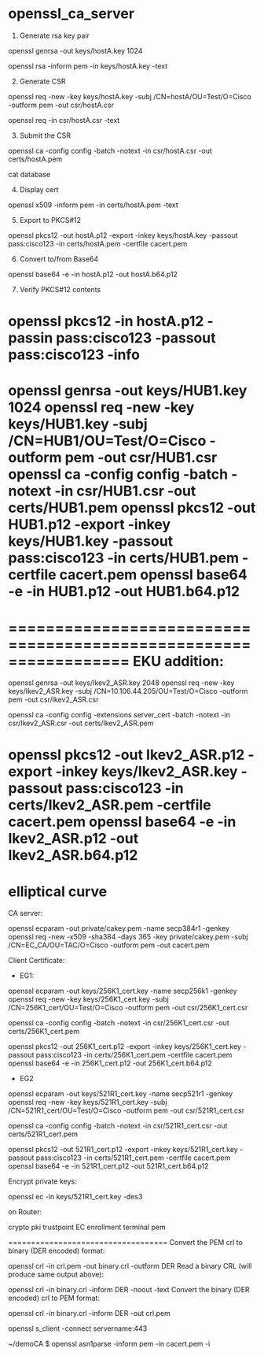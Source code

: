# openssl_ca_server


1) Generate rsa key pair

openssl genrsa -out keys/hostA.key 1024

openssl rsa -inform pem -in keys/hostA.key -text

2) Generate CSR

openssl req -new -key keys/hostA.key -subj /CN=hostA/OU=Test/O=Cisco -outform pem -out csr/hostA.csr

openssl req -in csr/hostA.csr -text

3) Submit the CSR

openssl ca -config config -batch -notext -in csr/hostA.csr -out certs/hostA.pem

cat database

4) Display cert

openssl x509 -inform pem -in certs/hostA.pem -text

5) Export to PKCS#12

openssl pkcs12 -out hostA.p12 -export -inkey keys/hostA.key -passout pass:cisco123 -in certs/hostA.pem -certfile cacert.pem

6)  Convert to/from Base64 

openssl base64 -e -in hostA.p12 -out hostA.b64.p12

7) Verify PKCS#12 contents

openssl pkcs12 -in hostA.p12 -passin pass:cisco123 -passout pass:cisco123 -info
======================================================
openssl genrsa -out keys/HUB1.key 1024
openssl req -new -key keys/HUB1.key -subj /CN=HUB1/OU=Test/O=Cisco -outform pem -out csr/HUB1.csr
openssl ca -config config -batch -notext -in csr/HUB1.csr -out certs/HUB1.pem
openssl pkcs12 -out HUB1.p12 -export -inkey keys/HUB1.key -passout pass:cisco123 -in certs/HUB1.pem -certfile cacert.pem
openssl base64 -e -in HUB1.p12 -out HUB1.b64.p12
======================================================
=================================================================
EKU addition:
=================================================================
openssl genrsa -out keys/Ikev2_ASR.key 2048
openssl req -new -key keys/Ikev2_ASR.key -subj /CN=10.106.44.205/OU=Test/O=Cisco -outform pem -out csr/Ikev2_ASR.csr


openssl ca -config config -extensions server_cert -batch -notext -in csr/Ikev2_ASR.csr -out certs/Ikev2_ASR.pem


openssl pkcs12 -out Ikev2_ASR.p12 -export -inkey keys/Ikev2_ASR.key -passout pass:cisco123 -in certs/Ikev2_ASR.pem -certfile cacert.pem
openssl base64 -e -in Ikev2_ASR.p12 -out Ikev2_ASR.b64.p12
==================================================================

elliptical curve
==================================================================
CA server:

openssl ecparam -out private/cakey.pem -name secp384r1 -genkey
openssl req -new -x509 -sha384 -days 365  -key private/cakey.pem -subj /CN=EC_CA/OU=TAC/O=Cisco -outform pem -out cacert.pem

Client Certificate:

- EG1:

openssl ecparam -out keys/256K1_cert.key -name secp256k1 -genkey
openssl req -new -key keys/256K1_cert.key -subj /CN=256K1_cert/OU=Test/O=Cisco -outform pem -out csr/256K1_cert.csr

openssl ca -config config -batch -notext -in csr/256K1_cert.csr -out certs/256K1_cert.pem

openssl pkcs12 -out 256K1_cert.p12 -export -inkey keys/256K1_cert.key -passout pass:cisco123 -in certs/256K1_cert.pem -certfile cacert.pem
openssl base64 -e -in 256K1_cert.p12 -out 256K1_cert.b64.p12

- EG2

openssl ecparam -out keys/521R1_cert.key -name secp521r1 -genkey
openssl req -new -key keys/521R1_cert.key -subj /CN=521R1_cert/OU=Test/O=Cisco -outform pem -out csr/521R1_cert.csr

openssl ca -config config -batch -notext -in csr/521R1_cert.csr -out certs/521R1_cert.pem

openssl pkcs12 -out 521R1_cert.p12 -export -inkey keys/521R1_cert.key -passout pass:cisco123 -in certs/521R1_cert.pem -certfile cacert.pem
openssl base64 -e -in 521R1_cert.p12 -out 521R1_cert.b64.p12

Encrypt private keys:

openssl ec -in keys/521R1_cert.key -des3

on Router:

crypto pki trustpoint EC
 enrollment terminal pem

===================================
Convert the PEM crl to binary (DER encoded) format:

openssl crl -in crl.pem -out binary.crl -outform DER
Read a binary CRL (will produce same output above):

openssl crl -in binary.crl -inform DER -noout -text
Convert the binary (DER encoded) crl to PEM format:

openssl crl -in binary.crl -inform DER -out crl.pem


 openssl s_client -connect servername:443

~/demoCA $ openssl asn1parse -inform pem -in cacert.pem -i


